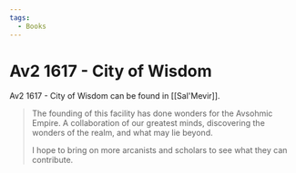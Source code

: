 ```yaml
---
tags:
  - Books
---
```


# Av2 1617 - City of Wisdom

Av2 1617 - City of Wisdom can be found in [[Sal'Mevir]].

> The founding of this facility has done wonders for the Avsohmic Empire. A collaboration of our greatest minds, discovering the wonders of the realm, and what may lie beyond.
>
> I hope to bring on more arcanists and scholars to see what they can contribute.


